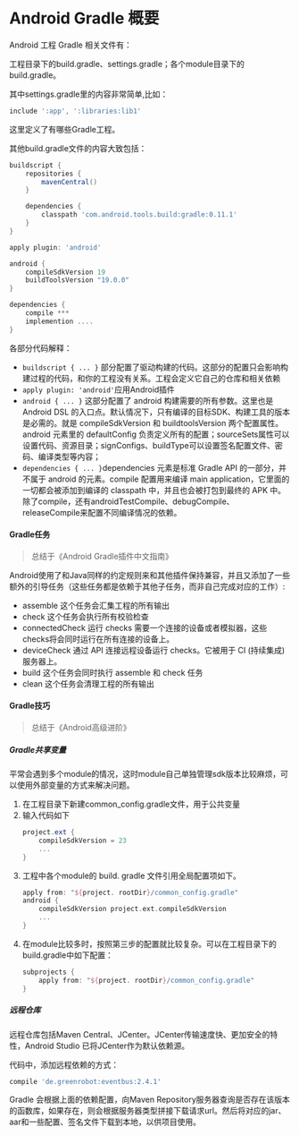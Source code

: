 # Android Gradle 概要

Android 工程 Gradle 相关文件有：

工程目录下的build.gradle、settings.gradle；各个module目录下的build.gradle。

其中settings.gradle里的内容非常简单,比如：
```gradle
include ':app', ':libraries:lib1'
```
这里定义了有哪些Gradle工程。

其他build.gradle文件的内容大致包括：

```gradle
buildscript {
    repositories {
        mavenCentral()
    }

    dependencies {
        classpath 'com.android.tools.build:gradle:0.11.1'
    }
}

apply plugin: 'android'

android {
    compileSdkVersion 19
    buildToolsVersion "19.0.0"
}

dependencies {
    compile ***
    implemention ....
}
```

各部分代码解释：
- ```buildscript { ... }``` 部分配置了驱动构建的代码。这部分的配置只会影响构建过程的代码，和你的工程没有关系。工程会定义它自己的仓库和相关依赖
- ```apply plugin: 'android'```应用Android插件
- ```android { ... }``` 这部分配置了 android 构建需要的所有参数。这里也是 Android DSL 的入口点。默认情况下，只有编译的目标SDK、构建工具的版本是必需的。就是 compileSdkVersion 和 buildtoolsVersion 两个配置属性。  
android 元素里的 defaultConfig 负责定义所有的配置；sourceSets属性可以设置代码、资源目录；signConfigs、buildType可以设置签名配置文件、密码、编译类型等内容；
- ```dependencies { ... }```dependencies 元素是标准 Gradle API 的一部分，并不属于 android 的元素。compile 配置用来编译 main application，它里面的一切都会被添加到编译的 classpath 中，并且也会被打包到最终的 APK 中。除了compile，还有androidTestCompile、debugCompile、releaseCompile来配置不同编译情况的依赖。

#### Gradle任务

> 总结于《Android Gradle插件中文指南》

Android使用了和Java同样的约定规则来和其他插件保持兼容，并且又添加了一些额外的引导任务（这些任务都是依赖于其他子任务，而非自己完成对应的工作）:

- assemble 这个任务会汇集工程的所有输出
- check 这个任务会执行所有校验检查
- connectedCheck 运行 checks 需要一个连接的设备或者模拟器，这些checks将会同时运行在所有连接的设备上。
- deviceCheck 通过 API 连接远程设备运行 checks。它被用于 CI (持续集成)服务器上。
- build 这个任务会同时执行 assemble 和 check 任务
- clean 这个任务会清理工程的所有输出

#### Gradle技巧

> 总结于《Android高级进阶》

##### Gradle共享变量

平常会遇到多个module的情况，这时module自己单独管理sdk版本比较麻烦，可以使用外部变量的方式来解决问题。

1. 在工程目录下新建common_config.gradle文件，用于公共变量
2. 输入代码如下
    ```gradle
    project.ext {
        compileSdkVersion = 23
        ...
    }
    ```
3. 工程中各个module的 build. gradle 文件引用全局配置项如下。 
    ```gradle
    apply from: "${project. rootDir}/common_config.gradle"
    android { 
        compileSdkVersion project.ext.compileSdkVersion
        ...
    }
    ```
4. 在module比较多时，按照第三步的配置就比较复杂。可以在工程目录下的build.gradle中如下配置：
    ```gradle
    subprojects {
        apply from: "${project. rootDir}/common_config.gradle"
    }
    ```

##### 远程仓库

远程仓库包括Maven Central、JCenter。JCenter传输速度快、更加安全的特性，Android Studio 已将JCenter作为默认依赖源。

代码中，添加远程依赖的方式：
```gradle
compile 'de.greenrobot:eventbus:2.4.1'
```

Gradle 会根据上面的依赖配置，向Maven Repository服务器查询是否存在该版本的函数库，如果存在，则会根据服务器类型拼接下载请求url。然后将对应的jar、aar和一些配置、签名文件下载到本地，以供项目使用。